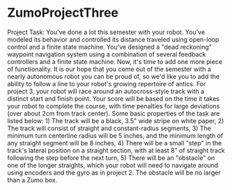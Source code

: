 # ZumoProjectThree
 Project Task: You've done a lot this semester with your robot. You've modeled its behavior and controlled its distance traveled using open-loop control and a finite state machine. You've designed a "dead reckoning" waypoint navigation system using a combination of several feedback controllers and a finite state machine. Now, it's time to add one more piece of functionality. It is our hope that you come out of the semester with a nearly autonomous robot you can be proud of, so we'd like you to add the ability to follow a line to your robot's growing repertoire of antics. For project 3, your robot will race around an autocross-style track with a distinct start and finish point. Your score will be based on the time it takes your robot to complete the course, with time penalties for large deviations (over about 2cm from track center). Some basic properties of the task are listed below:  1) The track will be a black, 3.5" wide stripe on white paper, 2) The track will consist of straight and constant-radius segments, 3) The minimum turn centerline radius will be 5 inches, and the minimum length of any straight segment will be 8 inches, 4) There will be a small "step" in the track's lateral position on a straight section, with at least 8" of straight track following the step before the next turn, 5) There will be an "obstacle" on one of the longer straights, which your robot will need to navigate around using encoders and the gyro as in project 2. The obstacle will be no larger than a Zumo box.
